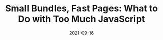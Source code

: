 ---
date: 2021-09-16
publisher: calibreapp
tags:
  - javascript
  - performance
  - bundling
target_url: https://calibreapp.com/blog/bundle-size-optimization
title: "Small Bundles, Fast Pages: What to Do with Too Much JavaScript"
---